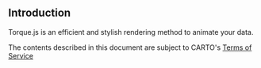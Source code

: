 ## Introduction

Torque.js is an efficient and stylish rendering method to animate your data.

The contents described in this document are subject to CARTO's [Terms of Service](https://carto.com/legal/)

